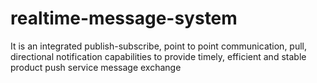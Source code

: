 # realtime-message-system

It is an integrated publish-subscribe, point to point communication, pull, directional notification capabilities to provide timely, efficient and stable product push service message exchange